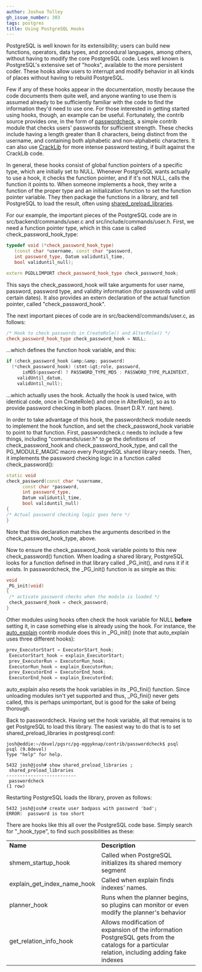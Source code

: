 ```yaml
---
author: Joshua Tolley
gh_issue_number: 303
tags: postgres
title: Using PostgreSQL Hooks
---
```


PostgreSQL is well known for its extensibility; users can build new functions, operators, data types, and procedural languages, among others, without having to modify the core PostgreSQL code. Less well known is PostgreSQL's extensive set of "hooks", available to the more persistent coder. These hooks allow users to interrupt and modify behavior in all kinds of places without having to rebuild PostgreSQL.

Few if any of these hooks appear in the documentation, mostly because the code documents them quite well, and anyone wanting to use them is assumed already to be sufficiently familiar with the code to find the information they'd need to use one. For those interested in getting started using hooks, though, an example can be useful. Fortunately, the contrib source provides one, in the form of [passwordcheck](http://www.postgresql.org/docs/9.0/static/passwordcheck.html), a simple contrib module that checks users' passwords for sufficient strength. These checks include having a length greater than 8 characters, being distinct from the username, and containing both alphabetic and non-alphabetic characters. It can also use [CrackLib](http://sourceforge.net/projects/cracklib/) for more intense password testing, if built against the CrackLib code.

In general, these hooks consist of global function pointers of a specific type, which are initially set to NULL. Whenever PostgreSQL wants actually to use a hook, it checks the function pointer, and if it's not NULL, calls the function it points to. When someone implements a hook, they write a function of the proper type and an initialization function to set the function pointer variable. They then package the functions in a library, and tell PostgreSQL to load the result, often using [shared_preload_libraries](http://www.postgresql.org/docs/9.0/static/runtime-config-resource.html#GUC-SHARED-PRELOAD-LIBRARIES).

For our example, the important pieces of the PostgreSQL code are in src/backend/commands/user.c and src/include/commands/user.h. First, we need a function pointer type, which in this case is called check_password_hook_type:

```cpp
typedef void (*check_password_hook_type)
   (const char *username, const char *password,
   int password_type, Datum validuntil_time,
   bool validuntil_null);

extern PGDLLIMPORT check_password_hook_type check_password_hook;
```

This says the check_password_hook will take arguments for user name, password, password type, and validity information (for passwords valid until certain dates). It also provides an extern declaration of the actual function pointer, called "check_password_hook".

The next important pieces of code are in src/backend/commands/user.c, as follows:

```cpp
/* Hook to check passwords in CreateRole() and AlterRole() */
check_password_hook_type check_password_hook = NULL;
```

...which defines the function hook variable, and this:

```cpp
if (check_password_hook &amp;&amp; password)
  (*check_password_hook) (stmt-&gt;role, password,
      isMD5(password) ? PASSWORD_TYPE_MD5 : PASSWORD_TYPE_PLAINTEXT,
    validUntil_datum,
    validUntil_null);
```

...which actually uses the hook. Actually the hook is used twice, with identical code, once in CreateRole() and once in AlterRole(), so as to provide password checking in both places. (Insert D.R.Y. rant here).

In order to take advantage of this hook, the passwordcheck module needs to implement the hook function, and set the check_password_hook variable to point to that function. First, passwordcheck.c needs to include a few things, including "commands/user.h" to ge the definitions of check_password_hook and check_password_hook_type, and call the PG_MODULE_MAGIC macro every PostgreSQL shared library needs. Then, it implements the password checking logic in a function called check_password():

```cpp
static void
check_password(const char *username,
      const char *password,
      int password_type,
      Datum validuntil_time,
      bool validuntil_null)
{
/* Actual password checking logic goes here */
}
```

Note that this declaration matches the arguments described in the check_password_hook_type, above.

Now to ensure the check_password_hook variable points to this new check_password() function. When loading a shared library, PostgreSQL looks for a function defined in that library called _PG_init(), and runs it if it exists. In passwordcheck, the _PG_init() function is as simple as this:

```cpp
void
_PG_init(void)
{
 /* activate password checks when the module is loaded */
 check_password_hook = check_password;
}
```

Other modules using hooks often check the hook variable for NULL **before** setting it, in case something else is already using the hook. For instance, the [auto_explain](http://www.postgresql.org/docs/9.0/static/auto-explain.html) contrib module does this in _PG_init() (note that auto_explain uses three different hooks):

```cpp
prev_ExecutorStart = ExecutorStart_hook;
 ExecutorStart_hook = explain_ExecutorStart;
 prev_ExecutorRun = ExecutorRun_hook;
 ExecutorRun_hook = explain_ExecutorRun;
 prev_ExecutorEnd = ExecutorEnd_hook;
 ExecutorEnd_hook = explain_ExecutorEnd;
```

auto_explain also resets the hook variables in its _PG_fini() function. Since unloading modules isn't yet supported and thus, _PG_fini() never gets called, this is perhaps unimportant, but is good for the sake of being thorough.

Back to passwordcheck. Having set the hook variable, all that remains is to get PostgreSQL to load this library. The easiest way to do that is to set shared_preload_libraries in postgresql.conf:

```nohighlight
josh@eddie:~/devel/pgsrc/pg-eggyknap/contrib/passwordcheck$ psql
psql (9.0devel)
Type "help" for help.

5432 josh@josh# show shared_preload_libraries ;
 shared_preload_libraries
--------------------------
 passwordcheck
(1 row)
```

Restarting PostgreSQL loads the library, proven as follows:

```nohighlight
5432 josh@josh# create user badpass with password 'bad';
ERROR:  password is too short
```

There are hooks like this all over the PostgreSQL code base. Simply search for "_hook_type", to find such possibilities as these:

<table><tbody><tr><td><b>Name</b></td><td><b>Description</b></td></tr>
<tr><td>shmem_startup_hook</td><td>Called when PostgreSQL initializes its shared memory segment</td></tr>
<tr><td>explain_get_index_name_hook</td><td>Called when explain finds indexes' names.</td></tr>
<tr><td>planner_hook</td><td>Runs when the planner begins, so plugins can monitor or even modify the planner's behavior</td></tr>
<tr><td>get_relation_info_hook</td><td>Allows modification of expansion of the information PostgreSQL gets from the catalogs for a particular relation, including adding fake indexes</td></tr>
</tbody></table>
